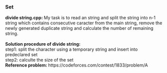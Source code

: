 <h3>Set</h3>
<b>divide string.cpp: </b>My task is to read an string and split the string into n-1 string which contains consecutive caracter from the main string, remove the newly generated duplicate string and calculate the number of remaining string. <br><br>
<b>Solution procedure of divide string: </b><br>
step1: split the character using a temporary string and insert into predeclared set<br>
step2: calculte the size of the set<br>
<b>Reference problem: </b>https://codeforces.com/contest/1833/problem/A
